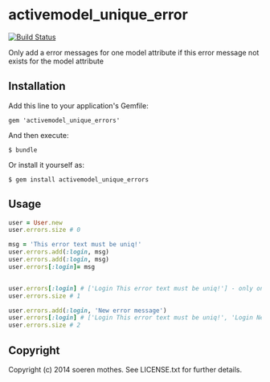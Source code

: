 # activemodel_unique_error

[![Build Status](https://travis-ci.org/soemo/activemodel_unique_errors.svg?branch=master)](https://travis-ci.org/soemo/activemodel_unique_errors)

Only add a error messages for one model attribute if this error message not exists for the model attribute

## Installation

Add this line to your application's Gemfile:

    gem 'activemodel_unique_errors'

And then execute:

    $ bundle

Or install it yourself as:

    $ gem install activemodel_unique_errors

## Usage
```ruby
user = User.new
user.errors.size # 0

msg = 'This error text must be uniq!'
user.errors.add(:login, msg)
user.errors.add(:login, msg)
user.errors[:login]= msg


user.errors[:login] # ['Login This error text must be uniq!'] - only one unique error for this attribute and message 
user.errors.size # 1

user.errors.add(:login, 'New error message')
user.errors[:login] # ['Login This error text must be uniq!', 'Login New error message'] 
user.errors.size # 2
```

## Copyright

Copyright (c) 2014 soeren mothes. See LICENSE.txt for
further details.
